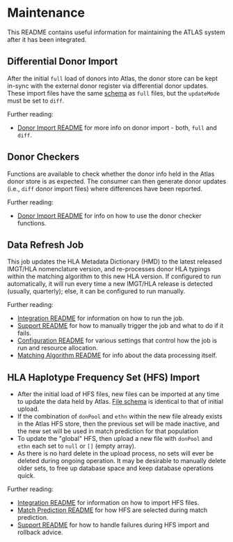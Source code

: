 # Maintenance

This README contains useful information for maintaining the ATLAS system after it has been integrated.

## Differential Donor Import
After the initial `full` load of donors into Atlas, the donor store can be kept in-sync with the external donor register via differential donor updates. These import files have the same [schema](/Schemas/DonorUpdateFileSchema.json) as `full` files, but the `updateMode` must be set to `diff`.

Further reading:
* [Donor Import README](/README_DonorImport.md) for more info on donor import - both, `full` and `diff`.

## Donor Checkers
Functions are available to check whether the donor info held in the Atlas donor store is as expected. The consumer can then generate donor updates (i.e., `diff` donor import files) where differences have been reported.

Further reading:
* [Donor Import README](/README_DonorImport.md#donor-checker-functions) for info on how to use the donor checker functions.

## Data Refresh Job
This job updates the HLA Metadata Dictionary (HMD) to the latest released IMGT/HLA nomenclature version, and re-processes donor HLA typings within the matching algorithm to this new HLA version. If configured to run automatically, it will run every time a new IMGT/HLA release is detected (usually, quarterly); else, it can be configured to run manually.

Further reading:
* [Integration README](/README_Integration.md#data-refresh) for information on how to run the job.
* [Support README](/README_Support.md#data-refresh) for how to manually trigger the job and what to do if it fails.
* [Configuration README](/README_Configuration.md) for various settings that control how the job is run and resource allocation.
* [Matching Algorithm README](/README_MatchingAlgorithm.md#pre-processing) for info about the data processing itself.

## HLA Haplotype Frequency Set (HFS) Import
- After the initial load of HFS files, new files can be imported at any time to update the data held by Atlas. [File schema](/Schemas/HFSetSchema.json) is identical to that of initial upload.
- If the combination of `donPool` and `ethn` within the new file already exists in the Atlas HFS store, then the previous set will be made inactive, and the new set will be used in match prediction for that population
- To update the "global" HFS, then upload a new file with `donPool` and `ethn` each set to `null` or `[]` (empty array).
- As there is no hard delete in the upload process, no sets will ever be deleted during ongoing operation. It may be desirable to manually delete older sets, to free up database space and keep database operations quick.

Further reading:
* [Integration README](/README_Integration.md#haplotype-frequency-sets) for information on how to import HFS files.
* [Match Prediction README](/README_MatchPredictionAlgorithm.md#haplotype-frequency-set-selection) for how HFS are selected during match prediction.
* [Support README](/README_Support.md) for how to handle failures during HFS import and rollback advice.